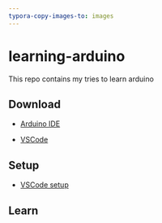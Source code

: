 ```yaml
---
typora-copy-images-to: images
---
```


# learning-arduino
 This repo contains my tries to learn arduino

## Download

- [Arduino IDE](https://www.arduino.cc/en/software)

- [VSCode]()

## Setup

- [VSCode setup](https://www.youtube.com/watch?v=VfLTZcKCGfk&list=LL&index=1)

## Learn
